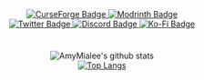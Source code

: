 <div align="center">
  <!--
  <div id="header">
    <img src="https://cdn.discordapp.com/icons/793141001765912636/a_0adffc2feeb72fe621aa450c1b9ca374.webp" width="160"/>
  </div>
  -->
  <div id="badges">
    <a href="https://www.curseforge.com/members/amymialee/projects">
      <img src="https://img.shields.io/badge/CurseForge-16181C?style=for-the-badge&logo=curseforge&logoColor=FF784D" alt="CurseForge Badge"/>
    </a>
    <a href="https://modrinth.com/user/AmyMialee">
      <img src="https://img.shields.io/badge/Modrinth-16181C?style=for-the-badge&logo=modrinth&logoColor=17B85A" alt="Modrinth Badge"/>
    </a>
    <br>
    <a href="https://twitter.com/amy_mialee">
      <img src="https://img.shields.io/badge/Twitter-16181C?style=for-the-badge&logo=x&logoColor=blue" alt="Twitter Badge"/>
    </a>
    <a href="https://discord.com/invite/P4dUsxv6An">
      <img src="https://img.shields.io/badge/Discord-16181C?style=for-the-badge&logo=discord&logoColor=5865F2" alt="Discord Badge"/>
    </a>
    <a href="https://ko-fi.com/amymialee">
      <img src="https://img.shields.io/badge/Ko–Fi-16181C?style=for-the-badge&logo=ko-fi&logoColor=red" alt="Ko-Fi Badge"/>
    </a>
  </div>

  <h1></h1>
  
  ![AmyMialee's github stats](https://github-readme-stats.vercel.app/api?username=AmyMialee&count_private=true&show_icons=true&include_all_commits=true&theme=midnight-purple&hide_rank=true)  
  [![Top Langs](https://github-readme-stats.vercel.app/api/top-langs/?username=AmyMialee&theme=midnight-purple)](https://github.com/anuraghazra/github-readme-stats)
</div>
